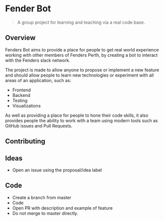 # Fender Bot

> A group project for learning and teaching via a real code base.

## Overview

Fenders Bot aims to provide a place for people to get real world experience working with other members of Fenders Perth, by creating a bot to interact with the Fenders slack network.

The project is made to allow anyone to propose or implement a new feature and should allow people to learn new technologies or experiment with all areas of an application, such as:

- Frontend
- Backend
- Testing
- Visualizations

As well as providing a place for people to hone their code skills, it also provides people the ability to work with a team using modern tools such as GitHub issues and Pull Requests.

## Contributing

## Ideas

- Open an issue using the proposal/idea label

## Code

- Create a branch from master
- Code
- Open PR with description and example of feature
- Do not merge to master directly.
